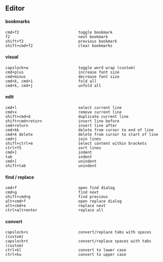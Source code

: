 ## Editor

#### bookmarks

    cmd+f2                          toggle bookmark
    f2                              next bookmark
    shift+f2                        previous bookmark
    shift+cmd+f2                    clear bookmarks

#### visual

    capslock+w                      toggle word wrap (custom)
    cmd+plus                        increase font size
    cmd+minus                       decrease font size
    cmd+k, cmd+1                    fold all
    cmd+k, cmd+j                    unfold all

#### edit

    cmd+l                           select current line
    cmd+x                           remove current line
    shift+cmd+d                     duplicate current line
    shift+cmd+return                insert line before
    cmd+return                      insert line after
    cmd+kk                          delete from cursor to end of line
    cmd+k delete                    delete from cursor to start of line
    cmd+j                           join lines
    shift+ctrl+m                    select content within brackets
    ctrl+f5                         sort lines
    cmd+]                           indent
    tab                             indent
    cmd+[                           unindent
    shift+tab                       unindent

#### find / replace

    cmd+f                           open find dialog
    cmd+g                           find next
    shift+cmd+g                     find previous
    alt+cmd+f                       open replace dialog
    alt+cmd+e                       replace next
    ctrl+alt+enter                  replace all

#### convert

    capslock+s                      convert/replace tabs with spaces (custom)
    capslock+t                      convert/replace spaces with tabs (custom)
    ctrl+kl                         convert to lower case
    ctrl+ku                         convert to upper case
